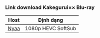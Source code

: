 ### **Link download Kakegurui×× Blu-ray**

| Host          | Định dạng          |
| ------------- |:------------------:|
| [Nyaa](https://nyaa.si/view/1979685)        | 1080p HEVC SoftSub |
    
